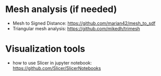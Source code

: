 
# Mesh analysis (if needed)
* Mesh to Signed Distance: https://github.com/marian42/mesh_to_sdf
* Triangular mesh analysis: https://github.com/mikedh/trimesh

# Visualization tools
* how to use Slicer in jupyter notebook: https://github.com/Slicer/SlicerNotebooks

